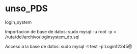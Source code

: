 # unso_PDS
login_system

Importacion de base de datos:  sudo mysql -u root -p < /ruta/del/archivo/loginsystem_db.sql

Acceso a la base de datos: sudo mysql -t test -p Login12345@
